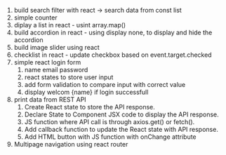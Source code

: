 1. build search filter with react
   -> search data from const list
2. simple counter 
3. diplay a list in react - usint array.map()
4. build accordion in react - using display none, to display and hide the accordion
5. build image slider using react
6. checklist in react - update checkbox based on event.target.checked
7. simple react login form
   1. name email password
   2. react states to store user input
   3. add form validation to compare input with correct value
   4. display welcom {name} if login successfull
8. print data from REST API
   1. Create React state to store the API response.
   2. Declare State to Component JSX code to display the API response.
   3. JS function where API call is through axios.get() or fetch().
   4. Add callback function to update the React state with API response.
   5. Add HTML button with JS function with onChange attribute
9. Multipage navigation using react router